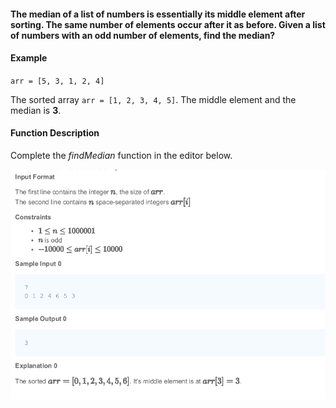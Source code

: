#### The median of a list of numbers is essentially its middle element after sorting. The same number of elements occur after it as before. Given a list of numbers with an odd number of elements, find the median?

#### Example
`arr = [5, 3, 1, 2, 4]`

The sorted array `arr = [1, 2, 3, 4, 5]`. The middle element and the median is <b>3</b>. 

#### Function Description
Complete the <i>findMedian</i> function in the editor below.

![Descrição da Imagem](images/teste.png)

